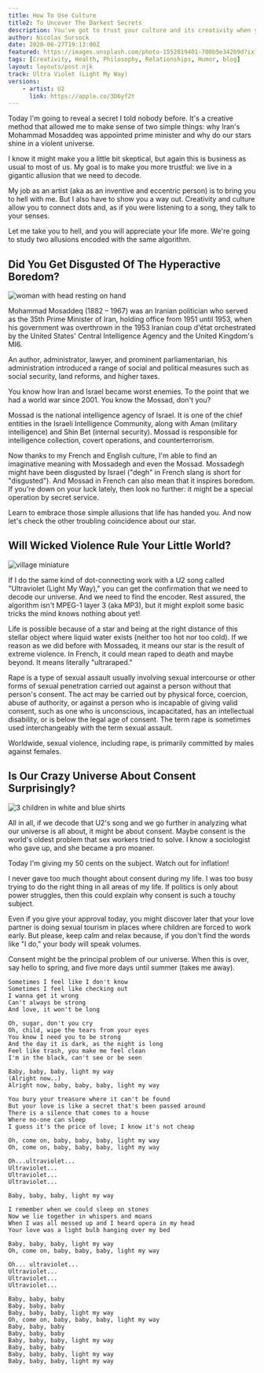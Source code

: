 ```yaml
---
title: How To Use Culture 
title2: To Uncover The Darkest Secrets
description: You've got to trust your culture and its creativity when you feel like there's a crisis. You can't always go back to your old tricks and buy love.
author: Nicolas Sursock
date: 2020-06-27T19:13:00Z
featured: https://images.unsplash.com/photo-1552819401-700b5e342b9d?ixlib=rb-1.2.1&ixid=MnwxMjA3fDB8MHxwaG90by1wYWdlfHx8fGVufDB8fHx8&auto=format&fit=crop
tags: [Creativity, Health, Philosophy, Relationships, Humor, blog]
layout: layouts/post.njk
track: Ultra Violet (Light My Way)
versions:
    - artist: U2
      link: https://apple.co/3D6yf2t
---
```


Today I'm going to reveal a secret I told nobody before. It's a creative method that allowed me to make sense of two simple things: why Iran's Mohammad Mosaddeq was appointed prime minister and why do our stars shine in a violent universe.

I know it might make you a little bit skeptical, but again this is business as usual to most of us. My goal is to make you more trustful: we live in a gigantic allusion that we need to decode.

My job as an artist (aka as an inventive and eccentric person) is to bring you to hell with me. But I also have to show you a way out. Creativity and culture allow you to connect dots and, as if you were listening to a song, they talk to your senses.

Let me take you to hell, and you will appreciate your life more. We're going to study two allusions encoded with the same algorithm.

## Did You Get Disgusted Of The Hyperactive Boredom?

<aside class="md:-mr-56 md:float-right w-full md:w-2/3 md:px-8">
  <img x-intersect.once.ratio-0="$el.src = $el.dataset.src" class="rounded-lg" alt="woman with head resting on hand" data-src="https://images.unsplash.com/photo-1508440767412-59ce0b206bbc?ixlib=rb-1.2.1&ixid=MnwxMjA3fDB8MHxwaG90by1wYWdlfHx8fGVufDB8fHx8&auto=format&fit=crop&q=80&w=800&h=600">
</aside>

Mohammad Mosaddeq (1882 – 1967) was an Iranian politician who served as the 35th Prime Minister of Iran, holding office from 1951 until 1953, when his government was overthrown in the 1953 Iranian coup d'état orchestrated by the United States' Central Intelligence Agency and the United Kingdom's MI6.

An author, administrator, lawyer, and prominent parliamentarian, his administration introduced a range of social and political measures such as social security, land reforms, and higher taxes.

You know how Iran and Israel became worst enemies. To the point that we had a world war since 2001. You know the Mossad, don't you?

Mossad is the national intelligence agency of Israel. It is one of the chief entities in the Israeli Intelligence Community, along with Aman (military intelligence) and Shin Bet (internal security). Mossad is responsible for intelligence collection, covert operations, and counterterrorism.

Now thanks to my French and English culture, I'm able to find an imaginative meaning with Mossadegh and even the Mossad. Mossadegh might have been disgusted by Israel ("degh" in French slang is short for "disgusted"). And Mossad in French can also mean that it inspires boredom. If you're down on your luck lately, then look no further: it might be a special operation by secret service.

Learn to embrace those simple allusions that life has handed you. And now let's check the other troubling coincidence about our star.

## Will Wicked Violence Rule Your Little World?

<aside class="md:-ml-56 md:float-left w-full md:w-2/3 md:px-8">
  <img x-intersect.once.ratio-0="$el.src = $el.dataset.src" class="rounded-lg" alt="village miniature" data-src="https://images.unsplash.com/photo-1547270786-6aa8ca5ce3cc?ixlib=rb-1.2.1&ixid=MnwxMjA3fDB8MHxwaG90by1wYWdlfHx8fGVufDB8fHx8&auto=format&fit=crop&q=80&w=800&h=600">
</aside>

If I do the same kind of dot-connecting work with a U2 song called "Ultraviolet (Light My Way)," you can get the confirmation that we need to decode our universe. And we need to find the encoder. Rest assured, the algorithm isn't MPEG-1 layer 3 (aka MP3), but it might exploit some basic tricks the mind knows nothing about yet!

Life is possible because of a star and being at the right distance of this stellar object where liquid water exists (neither too hot nor too cold). If we reason as we did before with Mossadeq, it means our star is the result of extreme violence. In French, it could mean raped to death and maybe beyond. It means literally "ultraraped."

Rape is a type of sexual assault usually involving sexual intercourse or other forms of sexual penetration carried out against a person without that person's consent. The act may be carried out by physical force, coercion, abuse of authority, or against a person who is incapable of giving valid consent, such as one who is unconscious, incapacitated, has an intellectual disability, or is below the legal age of consent. The term rape is sometimes used interchangeably with the term sexual assault.

Worldwide, sexual violence, including rape, is primarily committed by males against females.

## Is Our Crazy Universe About Consent Surprisingly?

<aside class="md:-mr-56 md:float-right w-full md:w-2/3 md:px-8">
  <img x-intersect.once.ratio-0="$el.src = $el.dataset.src" class="rounded-lg" alt="3 children in white and blue shirts" data-src="https://images.unsplash.com/photo-1581084081932-4460748ffe0c?ixlib=rb-1.2.1&ixid=MnwxMjA3fDB8MHxwaG90by1wYWdlfHx8fGVufDB8fHx8&auto=format&fit=crop&q=80&w=800&h=600">
</aside>

All in all, if we decode that U2's song and we go further in analyzing what our universe is all about, it might be about consent. Maybe consent is the world's oldest problem that sex workers tried to solve. I know a sociologist who gave up, and she became a pro moaner.

Today I'm giving my 50 cents on the subject. Watch out for inflation!

I never gave too much thought about consent during my life. I was too busy trying to do the right thing in all areas of my life. If politics is only about power struggles, then this could explain why consent is such a touchy subject.

Even if you give your approval today, you might discover later that your love partner is doing sexual tourism in places where children are forced to work early. But please, keep calm and relax because, if you don't find the words like "I do," your body will speak volumes.

Consent might be the principal problem of our universe. When this is over, say hello to spring, and five more days until summer (takes me away).

```
Sometimes I feel like I don't know
Sometimes I feel like checking out
I wanna get it wrong
Can't always be strong
And love, it won't be long

Oh, sugar, don't you cry
Oh, child, wipe the tears from your eyes
You know I need you to be strong
And the day it is dark, as the night is long
Feel like trash, you make me feel clean
I'm in the black, can't see or be seen

Baby, baby, baby, light my way
(Alright now..)
Alright now, baby, baby, baby, light my way

You bury your treasure where it can't be found
But your love is like a secret that's been passed around
There is a silence that comes to a house
Where no-one can sleep
I guess it's the price of love; I know it's not cheap

Oh, come on, baby, baby, baby, light my way
Oh, come on, baby, baby, baby, light my way

Oh...ultraviolet...
Ultraviolet...
Ultraviolet...
Ultraviolet...

Baby, baby, baby, light my way

I remember when we could sleep on stones
Now we lie together in whispers and moans
When I was all messed up and I heard opera in my head
Your love was a light bulb hanging over my bed

Baby, baby, baby, light my way
Oh, come on, baby, baby, baby, light my way

Oh... ultraviolet...
Ultraviolet...
Ultraviolet...
Ultraviolet...

Baby, baby, baby
Baby, baby, baby
Baby, baby, baby, light my way
Oh, come on, baby, baby, baby, light my way
Baby, baby, baby
Baby, baby, baby
Baby, baby, baby, light my way
Baby, baby, baby
Baby, baby, baby, light my way
Baby, baby, baby, light my way
```
